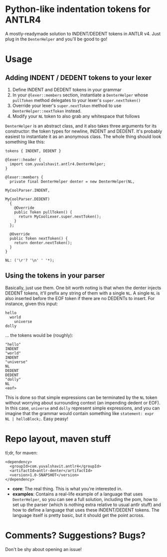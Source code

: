 Python-like indentation tokens for ANTLR4
=========================================

A mostly-readymade solution to INDENT/DEDENT tokens in ANTLR v4. Just plug in the `DenterHelper` and you'll be good to go!

Usage
=====

Adding INDENT / DEDENT tokens to your lexer
-------------------------------------------

1. Define INDENT and DEDENT tokens in your grammar
2. In your `@lexer::members` section, instantiate a `DenterHelper` whose `pullToken` method delegates to your lexer's `super.nextToken()`
3. Override your lexer's `super.nextToken` method to use `DenterHelper::nextToken` instead.
4. Modify your `NL` token to also grab any whitespace that follows

`DenterHelper` is an abstract class, and it also takes three arguments for its constructor: the token types for newline, INDENT and DEDENT. It's probably easiest to instantiate it as an anonymous class. The whole thing should look something like this:

    tokens { INDENT, DEDENT }
    
    @lexer::header {
      import com.yuvalshavit.antlr4.DenterHelper;
    }

    @lexer::members {
      private final DenterHelper denter = new DenterHelper(NL,
                                                           MyCoolParser.INDENT,
                                                           MyCoolParser.DEDENT)
      {
        @Override
        public Token pullToken() {
          return MyCoolLexer.super.nextToken();
        }
      };
    
      @Override
      public Token nextToken() {
        return denter.nextToken();
      }
    }

    NL: ('\r'? '\n' ' '*);

Using the tokens in your parser
-------------------------------

Basically, just use them. One bit worth noting is that when the denter injects DEDENT tokens, it'll prefix any string of them with a single `NL`. A single `NL` is also inserted before the EOF token if there are no DEDENTs to insert. For instance, given this input:

    hello
      world
        universe
    dolly

... the tokens would be (roughly):

    "hello"
    INDENT
    "world"
    INDENT
    "universe"
    NL
    DEDENT
    DEDENT
    "dolly"
    NL
    <eof>

This is done so that simple expressions can be terminated by the `NL` token without worrying about surrounding context (an impending dedent or EOF). In this case, `universe` and `dolly` represent simple expressions, and you can imagine that the grammar would contain something like `statement: expr  NL | helloBlock;`. Easy peasy!

Repo layout, maven stuff
========================

tl;dr, for maven:

    <dependency>
      <groupId>com.yuvalshavit.antlr4</groupId>
      <artifactId>antlr-denter</artifactId>
      <version>1.0-SNAPSHOT</version>
    </dependency>

- **core**: The real thing. This is what you're interested in.
- **examples**: Contains a real-life example of a language that uses `DenterHelper`, so you can see a full solution, including the pom, how to set up the parser (which is nothing extra relative to usual antlr stuff) and how to define a language that uses these INDENT/DEDENT tokens. The language itself is pretty basic, but it should get the point across.

Comments? Suggestions? Bugs?
============================
Don't be shy about opening an issue!

